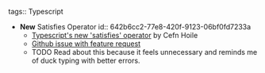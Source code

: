 tags:: Typescript

- **New** Satisfies Operator
  id:: 642b6cc2-77e8-420f-9123-06bf0fd7233a
	- [Typescript's new 'satisfies' operator](https://medium.com/@cefn/typescript-satisfies-6ba52e74cb2f) by Cefn Hoile
	- [Github issue with feature request](https://github.com/microsoft/TypeScript/issues/47920)
	- TODO Read about this because it feels unnecessary and reminds me of duck typing with better errors.